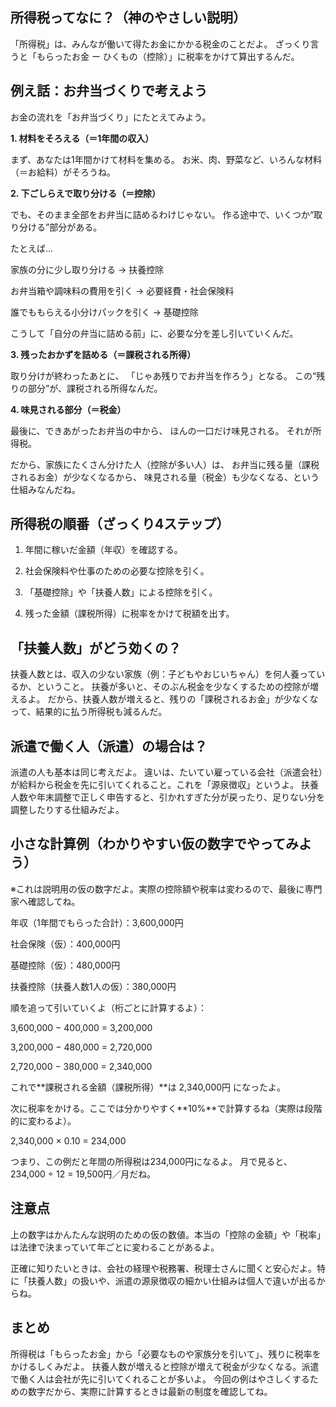 ## 所得税ってなに？（神のやさしい説明）
「所得税」は、みんなが働いて得たお金にかかる税金のことだよ。
ざっくり言うと「もらったお金 ー ひくもの（控除）」に税率をかけて算出するんだ。

## 例え話：お弁当づくりで考えよう
お金の流れを「お弁当づくり」にたとえてみよう。

**1. 材料をそろえる（＝1年間の収入）**

まず、あなたは1年間かけて材料を集める。
お米、肉、野菜など、いろんな材料（＝お給料）がそろうね。

**2. 下ごしらえで取り分ける（＝控除）**

でも、そのまま全部をお弁当に詰めるわけじゃない。
作る途中で、いくつか“取り分ける”部分がある。

たとえば…

家族の分に少し取り分ける → 扶養控除

お弁当箱や調味料の費用を引く → 必要経費・社会保険料

誰でももらえる小分けパックを引く → 基礎控除

こうして「自分の弁当に詰める前」に、必要な分を差し引いていくんだ。

**3. 残ったおかずを詰める（＝課税される所得）**

取り分けが終わったあとに、
「じゃあ残りでお弁当を作ろう」となる。
この“残りの部分”が、課税される所得なんだ。

**4. 味見される部分（＝税金）**

最後に、できあがったお弁当の中から、
ほんの一口だけ味見される。
それが所得税。

だから、家族にたくさん分けた人（控除が多い人）は、
お弁当に残る量（課税されるお金）が少なくなるから、
味見される量（税金）も少なくなる、という仕組みなんだね。

## 所得税の順番（ざっくり4ステップ）

1. 年間に稼いだ金額（年収）を確認する。

2. 社会保険料や仕事のための必要な控除を引く。

3. 「基礎控除」や「扶養人数」による控除を引く。

4. 残った金額（課税所得）に税率をかけて税額を出す。

## 「扶養人数」がどう効くの？

扶養人数とは、収入の少ない家族（例：子どもやおじいちゃん）を何人養っているか、ということ。
扶養が多いと、そのぶん税金を少なくするための控除が増えるよ。
だから、扶養人数が増えると、残りの「課税されるお金」が少なくなって、結果的に払う所得税も減るんだ。

## 派遣で働く人（派遣）の場合は？

派遣の人も基本は同じ考えだよ。
違いは、たいてい雇っている会社（派遣会社）が給料から税金を先に引いてくれること。これを「源泉徴収」というよ。
扶養人数や年末調整で正しく申告すると、引かれすぎた分が戻ったり、足りない分を調整したりする仕組みだよ。

## 小さな計算例（わかりやすい仮の数字でやってみよう）

※これは説明用の仮の数字だよ。実際の控除額や税率は変わるので、最後に専門家へ確認してね。

年収（1年間でもらった合計）：3,600,000円

社会保険（仮）：400,000円

基礎控除（仮）：480,000円

扶養控除（扶養人数1人の仮）：380,000円

順を追って引いていくよ（桁ごとに計算するよ）：

3,600,000 − 400,000 = 3,200,000

3,200,000 − 480,000 = 2,720,000

2,720,000 − 380,000 = 2,340,000

これで**課税される金額（課税所得）**は 2,340,000円 になったよ。

次に税率をかける。ここでは分かりやすく**10%**で計算するね（実際は段階的に変わるよ）。

2,340,000 × 0.10 = 234,000

つまり、この例だと年間の所得税は234,000円になるよ。
月で見ると、234,000 ÷ 12 = 19,500円／月だね。

## 注意点
上の数字はかんたんな説明のための仮の数値。本当の「控除の金額」や「税率」は法律で決まっていて年ごとに変わることがあるよ。

正確に知りたいときは、会社の経理や税務署、税理士さんに聞くと安心だよ。特に「扶養人数」の扱いや、派遣の源泉徴収の細かい仕組みは個人で違いが出るからね。

## まとめ
所得税は「もらったお金」から「必要なものや家族分を引いて」、残りに税率をかけるしくみだよ。
扶養人数が増えると控除が増えて税金が少なくなる。派遣で働く人は会社が先に引いてくれることが多いよ。
今回の例はやさしくするための数字だから、実際に計算するときは最新の制度を確認してね。
